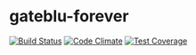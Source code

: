 # gateblu-forever

[![Build Status](https://travis-ci.org/octoblu/gateblu-forever.svg?branch=master)](https://travis-ci.org/octoblu/gateblu-forever)
[![Code Climate](https://codeclimate.com/github/octoblu/gateblu-forever/badges/gpa.svg)](https://codeclimate.com/github/octoblu/gateblu-forever)
[![Test Coverage](https://codeclimate.com/github/octoblu/gateblu-forever/badges/coverage.svg)](https://codeclimate.com/github/octoblu/gateblu-forever)
